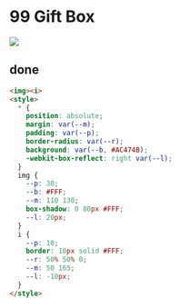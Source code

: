 # 99 Gift Box

![](https://raw.githubusercontent.com/sari3l/css_battle/main/media/16784163613493/16784163674465.png)

## done

```html
<img><i>
<style>
  * {
    position: absolute;
    margin: var(--m);
    padding: var(--p);
    border-radius: var(--r);
    background: var(--b, #AC474B);
    -webkit-box-reflect: right var(--l);
  }
  img {
    --p: 30;
    --b: #FFF;
    --m: 110 130;
    box-shadow: 0 80px #FFF;
    --l: 20px;
  }
  i {
    --p: 10;
    border: 10px solid #FFF;
    --r: 50% 50% 0;
    --m: 50 165;
    --l: -10px;
  }
</style>
```